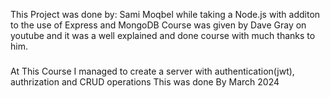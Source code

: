 This Project was done by: Sami Moqbel while taking a Node.js with additon to the use of Express and MongoDB 
Course was given by Dave Gray on youtube and it was a well explained and done course with much thanks to him.


###

At This Course I managed to create a server with authentication(jwt), authrization and CRUD operations
This was done By March 2024 